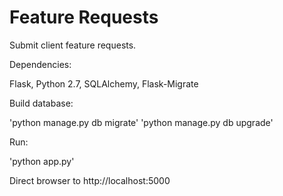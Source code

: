 # Feature Requests

Submit client feature requests.

Dependencies:

  Flask, Python 2.7, SQLAlchemy, Flask-Migrate

Build database:

  'python manage.py db migrate'
  'python manage.py db upgrade'

Run:

  'python app.py'

Direct browser to http://localhost:5000
